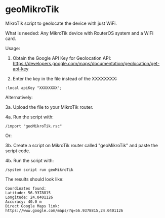 # geoMikroTik
MikroTik script to geolocate the device with just WiFi.

What is needed: Any MikroTik device with RouterOS system and a WiFi card.

Usage:
1. Obtain the Google API Key for Geolocation API:
https://developers.google.com/maps/documentation/geolocation/get-api-key

2. Enter the key in the file instead of the XXXXXXXX:
```
:local apiKey "XXXXXXXX";
```

Alternatively:

3a. Upload the file to your MikroTik router.

4a. Run the script with:
```
/import "geoMikroTik.rsc"
```

Or:

3b. Create a script on MikroTik router called "geoMikroTik" and paste the script code.

4b. Run the script with:
```
/system script run geoMikroTik
```

The results should look like:
```
Coordinates found:
Latitude: 56.9378815
Longitude: 24.0401126
Accuracy: 40.0 m
Direct Google Maps link:
https://www.google.com/maps/?q=56.9378815,24.0401126
```
